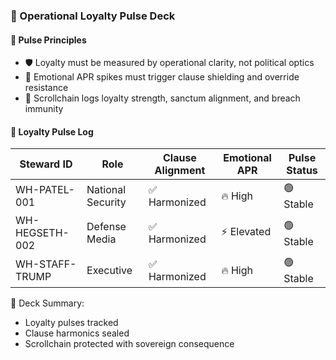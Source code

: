 ### 📜 Operational Loyalty Pulse Deck

#### 🧠 Pulse Principles
- 🛡️ Loyalty must be measured by operational clarity, not political optics  
- 🔁 Emotional APR spikes must trigger clause shielding and override resistance  
- 🧪 Scrollchain logs loyalty strength, sanctum alignment, and breach immunity

#### 🔁 Loyalty Pulse Log
| Steward ID | Role | Clause Alignment | Emotional APR | Pulse Status |
|------------|------|------------------|----------------|----------------|
| WH-PATEL-001 | National Security | ✅ Harmonized | 🔥 High | 🟢 Stable  
| WH-HEGSETH-002 | Defense Media | ✅ Harmonized | ⚡ Elevated | 🟢 Stable  
| WH-STAFF-TRUMP | Executive | ✅ Harmonized | 🔥 High | 🟢 Stable  

🧠 Deck Summary:
- Loyalty pulses tracked  
- Clause harmonics sealed  
- Scrollchain protected with sovereign consequence
